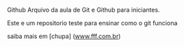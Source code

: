 Github
Arquivo da aula de Git e Github para iniciantes.

Este e um repositorio teste para ensinar como o git funciona

saiba mais em [chupa] (www.fff.com.br)
